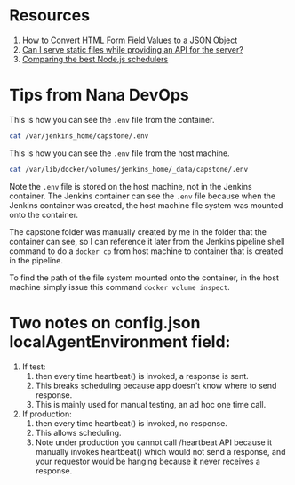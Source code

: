 # Resources
1. [How to Convert HTML Form Field Values to a JSON Object](https://www.learnwithjason.dev/blog/get-form-values-as-json/)
2. [Can I serve static files while providing an API for the server?](https://stackoverflow.com/questions/36667343/can-i-serve-static-files-while-providing-an-api-for-the-server) 
3. [Comparing the best Node.js schedulers](https://blog.logrocket.com/comparing-best-node-js-schedulers/)


# Tips from Nana DevOps
This is how you can see the `.env` file from the container.
```bash
cat /var/jenkins_home/capstone/.env 
```

This is how you can see the `.env` file from the host machine.
```bash
cat /var/lib/docker/volumes/jenkins_home/_data/capstone/.env
```

Note the `.env` file is stored on the host machine, not in the Jenkins container. The Jenkins container can see the `.env` file because when the Jenkins container was created, the host machine file system was mounted onto the container.

The capstone folder was manually created by me in the folder that the container can see, so I can reference it later from the Jenkins pipeline shell command to do a `docker cp` from host machine to container that is created in the pipeline.

To find the path of the file system mounted onto the container, in the host machine simply issue this command `docker volume inspect`.

# Two notes on config.json localAgentEnvironment field:
1. If test: 
    1. then every time heartbeat() is invoked, a response is sent. 
    2. This breaks scheduling because app doesn't know where to send response.
    3. This is mainly used for manual testing, an ad hoc one time call.
2. If production:
    1. then every time heartbeat() is invoked, no response. 
    2. This allows scheduling. 
    3. Note under production you cannot call /heartbeat API because it manually invokes heartbeat() which would not send a response, and your requestor would be hanging because it never receives a response.
